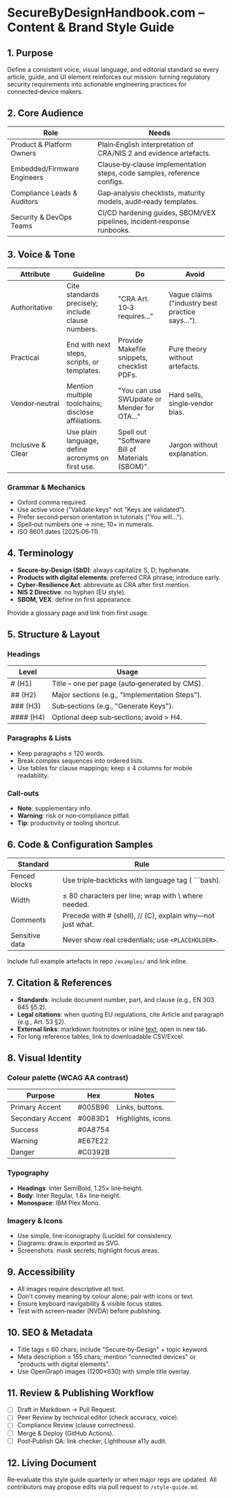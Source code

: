 # SecureByDesignHandbook.com – Content & Brand Style Guide

## 1. Purpose

Define a consistent voice, visual language, and editorial standard so every article, guide, and UI element reinforces our mission: turning regulatory security requirements into actionable engineering practices for connected‑device makers.

## 2. Core Audience

| Role | Needs |
|------|-------|
| Product & Platform Owners | Plain‑English interpretation of CRA/NIS 2 and evidence artefacts. |
| Embedded/Firmware Engineers | Clause‑by‑clause implementation steps, code samples, reference configs. |
| Compliance Leads & Auditors | Gap‑analysis checklists, maturity models, audit‑ready templates. |
| Security & DevOps Teams | CI/CD hardening guides, SBOM/VEX pipelines, incident‑response runbooks. |

## 3. Voice & Tone

| Attribute | Guideline | Do | Avoid |
|-----------|-----------|----|----|
| Authoritative | Cite standards precisely; include clause numbers. | "CRA Art. 10‑3 requires…" | Vague claims ("industry best practice says…"). |
| Practical | End with next steps, scripts, or templates. | Provide Makefile snippets, checklist PDFs. | Pure theory without artefacts. |
| Vendor‑neutral | Mention multiple toolchains; disclose affiliations. | "You can use SWUpdate or Mender for OTA…" | Hard sells, single‑vendor bias. |
| Inclusive & Clear | Use plain language, define acronyms on first use. | Spell out "Software Bill of Materials (SBOM)". | Jargon without explanation. |

### Grammar & Mechanics

- Oxford comma required.
- Use active voice ("Validate keys" not "Keys are validated").
- Prefer second‑person orientation in tutorials ("You will…").
- Spell‑out numbers one → nine; 10+ in numerals.
- ISO 8601 dates (2025‑06‑11).

## 4. Terminology

- **Secure‑by‑Design (SbD)**: always capitalize S, D; hyphenate.
- **Products with digital elements**: preferred CRA phrase; introduce early.
- **Cyber‑Resilience Act**: abbreviate as CRA after first mention.
- **NIS 2 Directive**: no hyphen (EU style).
- **SBOM, VEX**: define on first appearance.

Provide a glossary page and link from first usage.

## 5. Structure & Layout

### Headings

| Level | Usage |
|-------|-------|
| # (H1) | Title – one per page (auto‑generated by CMS). |
| ## (H2) | Major sections (e.g., "Implementation Steps"). |
| ### (H3) | Sub‑sections (e.g., "Generate Keys"). |
| #### (H4) | Optional deep sub‑sections; avoid > H4. |

### Paragraphs & Lists

- Keep paragraphs ≤ 120 words.
- Break complex sequences into ordered lists.
- Use tables for clause mappings; keep ≤ 4 columns for mobile readability.

### Call‑outs

- **Note**: supplementary info.
- **Warning**: risk or non‑compliance pitfall.
- **Tip**: productivity or tooling shortcut.

## 6. Code & Configuration Samples

| Standard | Rule |
|----------|------|
| Fenced blocks | Use triple‑backticks with language tag ( \`\`\`bash). |
| Width | ≤ 80 characters per line; wrap with \ where needed. |
| Comments | Precede with # (shell), // (C), explain why—not just what. |
| Sensitive data | Never show real credentials; use `<PLACEHOLDER>`. |

Include full example artefacts in repo `/examples/` and link inline.

## 7. Citation & References

- **Standards**: include document number, part, and clause (e.g., EN 303 645 §5.2).
- **Legal citations**: when quoting EU regulations, cite Article and paragraph (e.g., Art. 53 §2).
- **External links**: markdown footnotes or inline [text](url); open in new tab.
- For long reference tables, link to downloadable CSV/Excel.

## 8. Visual Identity

### Colour palette (WCAG AA contrast)

| Purpose | Hex | Notes |
|---------|-----|-------|
| Primary Accent | #005B96 | Links, buttons. |
| Secondary Accent | #0083D1 | Highlights, icons. |
| Success | #0A8754 | |
| Warning | #E67E22 | |
| Danger | #C0392B | |

### Typography

- **Headings**: Inter SemiBold, 1.25× line‑height.
- **Body**: Inter Regular, 1.6× line‑height.
- **Monospace**: IBM Plex Mono.

### Imagery & Icons

- Use simple, line‑iconography (Lucide) for consistency.
- Diagrams: draw.io exported as SVG.
- Screenshots: mask secrets, highlight focus areas.

## 9. Accessibility

- All images require descriptive alt text.
- Don't convey meaning by colour alone; pair with icons or text.
- Ensure keyboard navigability & visible focus states.
- Test with screen‑reader (NVDA) before publishing.

## 10. SEO & Metadata

- Title tags ≤ 60 chars; include "Secure‑by‑Design" + topic keyword.
- Meta description ≤ 155 chars; mention "connected devices" or "products with digital elements".
- Use OpenGraph images (1200×630) with simple title overlay.

## 11. Review & Publishing Workflow

- [ ] Draft in Markdown → Pull Request.
- [ ] Peer Review by technical editor (check accuracy, voice).
- [ ] Compliance Review (clause correctness).
- [ ] Merge & Deploy (GitHub Actions).
- [ ] Post‑Publish QA: link checker, Lighthouse a11y audit.

## 12. Living Document

Re‑evaluate this style guide quarterly or when major regs are updated. All contributors may propose edits via pull request to `/style-guide.md`. 